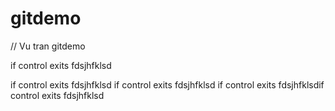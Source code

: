 # gitdemo
// Vu tran gitdemo

if control exits fdsjhfklsd

if control exits fdsjhfklsd
if control exits fdsjhfklsd
if control exits fdsjhfklsdif control exits fdsjhfklsd


